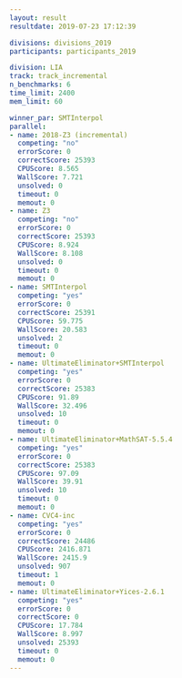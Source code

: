 ```yaml
---
layout: result
resultdate: 2019-07-23 17:12:39

divisions: divisions_2019
participants: participants_2019

division: LIA
track: track_incremental
n_benchmarks: 6
time_limit: 2400
mem_limit: 60

winner_par: SMTInterpol
parallel:
- name: 2018-Z3 (incremental)
  competing: "no"
  errorScore: 0
  correctScore: 25393
  CPUScore: 8.565
  WallScore: 7.721
  unsolved: 0
  timeout: 0
  memout: 0
- name: Z3
  competing: "no"
  errorScore: 0
  correctScore: 25393
  CPUScore: 8.924
  WallScore: 8.108
  unsolved: 0
  timeout: 0
  memout: 0
- name: SMTInterpol
  competing: "yes"
  errorScore: 0
  correctScore: 25391
  CPUScore: 59.775
  WallScore: 20.583
  unsolved: 2
  timeout: 0
  memout: 0
- name: UltimateEliminator+SMTInterpol
  competing: "yes"
  errorScore: 0
  correctScore: 25383
  CPUScore: 91.89
  WallScore: 32.496
  unsolved: 10
  timeout: 0
  memout: 0
- name: UltimateEliminator+MathSAT-5.5.4
  competing: "yes"
  errorScore: 0
  correctScore: 25383
  CPUScore: 97.09
  WallScore: 39.91
  unsolved: 10
  timeout: 0
  memout: 0
- name: CVC4-inc
  competing: "yes"
  errorScore: 0
  correctScore: 24486
  CPUScore: 2416.871
  WallScore: 2415.9
  unsolved: 907
  timeout: 1
  memout: 0
- name: UltimateEliminator+Yices-2.6.1
  competing: "yes"
  errorScore: 0
  correctScore: 0
  CPUScore: 17.784
  WallScore: 8.997
  unsolved: 25393
  timeout: 0
  memout: 0
---
```

